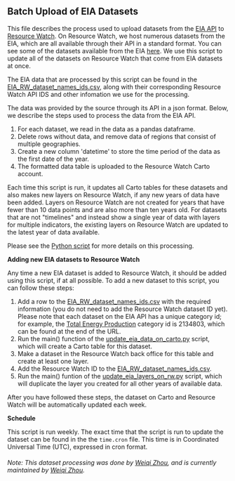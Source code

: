 ## Batch Upload of EIA Datasets

This file describes the process used to upload datasets from the [EIA API](https://www.eia.gov/opendata/) to [Resource Watch](https://resourcewatch.org). On Resource Watch, we host numerous datasets from the EIA, which are all available through their API in a standard format. You can see some of the datasets available from the EIA [here](https://www.eia.gov/international/data/world). We use this script to update all of the datasets on Resource Watch that come from EIA datasets at once.

The EIA data that are processed by this script can be found in the [EIA_RW_dataset_names_ids.csv](https://github.com/resource-watch/nrt-scripts/blob/master/upload_eia_data/EIA_RW_dataset_names_ids.csv), along with their corresponding Resource Watch API IDS and other infomation we use for the processing.

The data was provided by the source through its API in a json format. Below, we describe the steps used to process the data from the EIA API.

1. For each dataset, we read in the data as a pandas dataframe.
2. Delete rows without data, and remove data of regions that consist of multiple geographies. 
3. Create a new column 'datetime' to store the time period of the data as the first date of the year. 
4. The formatted data table is uploaded to the Resource Watch Carto account.

Each time this script is run, it updates all Carto tables for these datasets and also makes new layers on Resource Watch, if any new years of data have been added. Layers on Resource Watch are not created for years that have fewer than 10 data points and are also more than ten years old. For datasets that are not "timelines" and instead show a single year of data with layers for multiple indicators, the existing layers on Resource Watch are updated to the latest year of data available.

Please see the [Python script](https://github.com/resource-watch/nrt-scripts/blob/master/upload_eia_data/contents/main.py) for more details on this processing.

**Adding new EIA datasets to Resource Watch**

Any time a new EIA dataset is added to Resource Watch, it should be added using this script, if at all possible. To add a new dataset to this script, you can follow these steps:

1. Add a row to the [EIA_RW_dataset_names_ids.csv](https://github.com/resource-watch/nrt-scripts/blob/master/upload_eia_data/EIA_RW_dataset_names_ids.csv) with the required information (you do not need to add the Resource Watch dataset ID yet). Please note that each dataset on the EIA API has a unique category id; for example, the [Total Energy Production](https://www.eia.gov/opendata/qb.php?category=2134803) category id is 2134803, which can be found at the end of the URL.
2. Run the main() function of the [update_eia_data_on_carto.py](https://github.com/resource-watch/nrt-scripts/blob/master/upload_eia_data/contents/src/update_eia_data_on_carto.py) script, which will create a Carto table for this dataset.
3. Make a dataset in the Resource Watch back office for this table and create at least one layer.
4. Add the Resource Watch ID to the [EIA_RW_dataset_names_ids.csv](https://github.com/resource-watch/nrt-scripts/blob/master/upload_eia_data/EIA_RW_dataset_names_ids.csv).
5. Run the main() funtion of the [update_eia_layers_on_rw.py](https://github.com/resource-watch/nrt-scripts/blob/master/upload_eia_data/contents/src/update_eia_layers_on_rw.py) script, which will duplicate the layer you created for all other years of available data.

After you have followed these steps, the dataset on Carto and Resource Watch will be automatically updated each week.

**Schedule**

This script is run weekly. The exact time that the script is run to update the dataset can be found in the the `time.cron` file. This time is in Coordinated Universal Time (UTC), expressed in cron format.

###### Note: This dataset processing was done by [Weiqi Zhou](https://www.wri.org/profile/weiqi-zhou), and is currently maintained by [Weiqi Zhou](https://www.wri.org/profile/weiqi-zhou).
